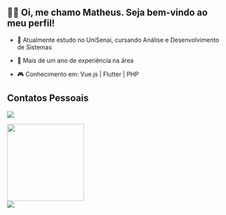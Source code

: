 ## 👋🏻 Oi, me chamo Matheus. Seja bem-vindo ao meu perfil!

- 🎯 Atualmente estudo no UniSenai, cursando Análise e Desenvolvimento de Sistemas

- 🌠 Mais de um ano de experiência na área

- 🎮 Conhecimento em: Vue.js | Flutter | PHP

## Contatos Pessoais
<a href="https://www.linkedin.com/in/matheuswtrindade/" target="_blank"><img src="https://img.shields.io/badge/-LinkedIn-%230077B5?style=for-the-badge&logo=linkedin&logoColor=white" target="_blank"></a> 


<div>
<a href="https://github.com/MatheusTrindadee">
<img height="180em" src="https://github-readme-stats.vercel.app/api/top-langs/?username=MatheusTrindadee&layout=compact&langs_count=7&theme=dracula"/>
</div>
  
  
<img src="https://media.tenor.com/yGuwaZs39_QAAAAd/gats.gif"> 
  


  


  


  
  
  


